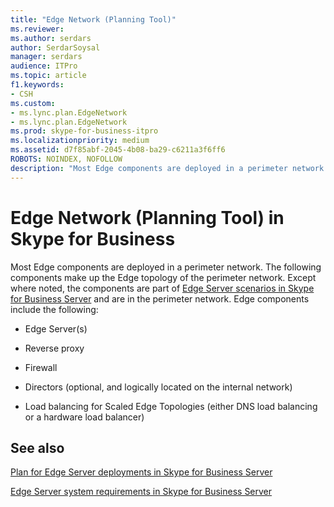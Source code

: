 ```yaml
---
title: "Edge Network (Planning Tool)"
ms.reviewer: 
ms.author: serdars
author: SerdarSoysal
manager: serdars
audience: ITPro
ms.topic: article
f1.keywords:
- CSH
ms.custom:
- ms.lync.plan.EdgeNetwork
- ms.lync.plan.EdgeNetwork
ms.prod: skype-for-business-itpro
ms.localizationpriority: medium
ms.assetid: d7f85abf-2045-4b08-ba29-c6211a3f6ff6
ROBOTS: NOINDEX, NOFOLLOW
description: "Most Edge components are deployed in a perimeter network. The following components make up the Edge topology of the perimeter network. Except where noted, the components are part of Edge Server scenarios in Skype for Business Server  and are in the perimeter network. Edge components include the following:"
---
```


# Edge Network (Planning Tool) in Skype for Business 
 
Most Edge components are deployed in a perimeter network. The following components make up the Edge topology of the perimeter network. Except where noted, the components are part of [Edge Server scenarios in Skype for Business Server](../../../plan-your-deployment/edge-server-deployments/scenarios.md) and are in the perimeter network. Edge components include the following:
  
- Edge Server(s)
    
- Reverse proxy
    
- Firewall
    
- Directors (optional, and logically located on the internal network)
    
- Load balancing for Scaled Edge Topologies (either DNS load balancing or a hardware load balancer)
    
## See also

[Plan for Edge Server deployments in Skype for Business Server](../../../plan-your-deployment/edge-server-deployments/edge-server-deployments.md)
  
[Edge Server system requirements in Skype for Business Server](../../../plan-your-deployment/edge-server-deployments/system-requirements.md)
